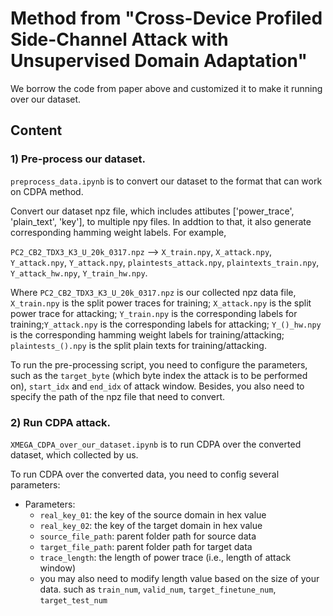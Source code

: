 # Method from "Cross-Device Profiled Side-Channel Attack with Unsupervised Domain Adaptation"

We borrow the code from paper above and customized it to make it running over our dataset.

## Content

### 1) Pre-process our dataset.
```preprocess_data.ipynb``` is to convert our dataset to the format that can work on CDPA method.  

Convert our dataset npz file, which includes attibutes ['power_trace', 'plain_text', 'key'], to multiple npy files. In addtion to that, it also generate corresponding hamming weight labels. For example,

```PC2_CB2_TDX3_K3_U_20k_0317.npz``` --> ```X_train.npy```, ```X_attack.npy```, ```Y_attack.npy```, ```Y_attack.npy```, ```plaintests_attack.npy```, ```plaintexts_train.npy```, ```Y_attack_hw.npy```, ```Y_train_hw.npy```.

Where ```PC2_CB2_TDX3_K3_U_20k_0317.npz``` is our collected npz data file, ```X_train.npy``` is the split power traces for training; ```X_attack.npy``` is the split power trace for attacking; ```Y_train.npy``` is the corresponding labels for training;```Y_attack.npy``` is the corresponding labels for attacking; ```Y_()_hw.npy``` is the corresponding hamming weight labels for training/attacking; ```plaintests_().npy``` is the split plain texts for training/attacking.

To run the pre-processing script, you need to configure the parameters, such as the ```target_byte``` (which byte index the attack is to be performed on), ```start_idx``` and ```end_idx``` of attack window. Besides, you also need to specify the path of the npz file that need to convert.


### 2) Run CDPA attack.
```XMEGA_CDPA_over_our_dataset.ipynb``` is to run CDPA over the converted dataset, which collected by us.

To run CDPA over the converted data, you need to config several parameters:
* Parameters:
  * ```real_key_01```: the key of the source domain in hex value
  * ```real_key_02```: the key of the target domain in hex value
  * ```source_file_path```: parent folder path for source data
  * ```target_file_path```: parent folder path for target data
  * ```trace_length```: the length of power trace (i.e., length of attack window)
  * you may also need to modify length value based on the size of your data. such as ```train_num```, ```valid_num```, ```target_finetune_num```, ```target_test_num```
